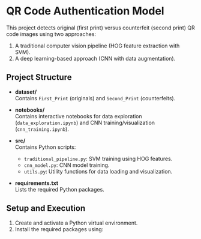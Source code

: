 # QR Code Authentication Model

This project detects original (first print) versus counterfeit (second print) QR code images using two approaches:
1. A traditional computer vision pipeline (HOG feature extraction with SVM).
2. A deep learning-based approach (CNN with data augmentation).

## Project Structure

- **dataset/**  
  Contains `First_Print` (originals) and `Second_Print` (counterfeits).

- **notebooks/**  
  Contains interactive notebooks for data exploration (`data_exploration.ipynb`) and CNN training/visualization (`cnn_training.ipynb`).

- **src/**  
  Contains Python scripts:
  - `traditional_pipeline.py`: SVM training using HOG features.
  - `cnn_model.py`: CNN model training.
  - `utils.py`: Utility functions for data loading and visualization.

- **requirements.txt**  
  Lists the required Python packages.

## Setup and Execution

1. Create and activate a Python virtual environment.
2. Install the required packages using:
